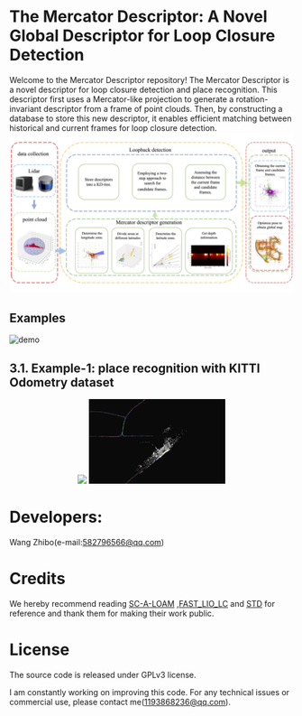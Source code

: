 

# The Mercator Descriptor: A Novel Global Descriptor for Loop Closure Detection

Welcome to the Mercator Descriptor repository! The Mercator Descriptor is a novel descriptor for loop closure detection and place recognition. This descriptor first uses a Mercator-like projection to generate a rotation-invariant descriptor from a frame of point clouds. Then, by constructing a database to store this new descriptor, it enables efficient matching between historical and current frames for loop closure detection.
![](https://github.com/582796566/Mercator-Descriptor/blob/main/workflow.jpg)


## Examples 


![demo]()


## **3.1. Example-1: place recognition with KITTI Odometry dataset**
<div align="center">
<img src="https://github.com/582796566/Mercator-Descriptor/blob/main/%E5%9B%9E%E7%8E%AF%E6%A3%80%E6%B5%8B1.GIF"  width="48%" />
<img src="https://github.com/582796566/Mercator-Descriptor/blob/main/%E5%9B%9E%E7%8E%AF%E6%A3%80%E6%B5%8B2.GIF"  width="48%" />
</div>

# Developers:
Wang Zhibo(e-mail:582796566@qq.com)


# Credits

We hereby recommend reading [SC-A-LOAM](https://github.com/gisbi-kim/SC-A-LOAM) ,[FAST_LIO_LC](https://github.com/yanliang-wang/FAST_LIO_LC) and [STD](https://github.com/hku-mars/STD) for reference and thank them for making their work public.

# License

The source code is released under GPLv3 license.

I am constantly working on improving this code. For any technical issues or commercial use, please contact me(1193868236@qq.com).

